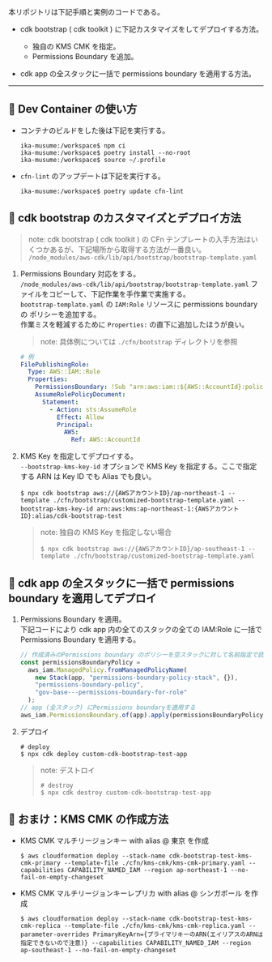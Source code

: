 本リポジトリは下記手順と実例のコードである。

- cdk bootstrap ( cdk toolkit ) に下記カスタマイズをしてデプロイする方法。

  - 独自の KMS CMK を指定。
  - Permissions Boundary を追加。

- cdk app の全スタックに一括で permissions boundary を適用する方法。

---

## 🚀 Dev Container の使い方

- コンテナのビルドをした後は下記を実行する。

  ```shell
  ika-musume:/workspace$ npm ci
  ika-musume:/workspace$ poetry install --no-root
  ika-musume:/workspace$ source ~/.profile
  ```

- `cfn-lint` のアップデートは下記を実行する。
  ```shell
  ika-musume:/workspace$ poetry update cfn-lint
  ```

## 🚀 cdk bootstrap のカスタマイズとデプロイ方法

> note: cdk bootstrap ( cdk toolkit ) の CFn テンプレートの入手方法はいくつかあるが、下記場所から取得する方法が一番良い。  
> `/node_modules/aws-cdk/lib/api/bootstrap/bootstrap-template.yaml`

1. Permissions Boundary 対応をする。  
   `/node_modules/aws-cdk/lib/api/bootstrap/bootstrap-template.yaml` ファイルをコピーして、下記作業を手作業で実施する。  
   `bootstrap-template.yaml` の `IAM:Role` リソースに permissions boundary の ポリシーを追加する。  
   作業ミスを軽減するために `Properties:` の直下に追加したほうが良い。

   > note: 具体例については `./cfn/bootstrap` ディレクトリを参照

   ```yaml
   # 例
   FilePublishingRole:
     Type: AWS::IAM::Role
     Properties:
       PermissionsBoundary: !Sub "arn:aws:iam::${AWS::AccountId}:policy/gov-base---permissions-boundary-for-role"
       AssumeRolePolicyDocument:
         Statement:
           - Action: sts:AssumeRole
             Effect: Allow
             Principal:
               AWS:
                 Ref: AWS::AccountId
   ```

1. KMS Key を指定してデプロイする。  
   `--bootstrap-kms-key-id` オプションで KMS Key を指定する。ここで指定する ARN は Key ID でも Alias でも良い。

   ```shell
   $ npx cdk bootstrap aws://{AWSアカウントID}/ap-northeast-1 --template ./cfn/bootstrap/customized-bootstrap-template.yaml --bootstrap-kms-key-id arn:aws:kms:ap-northeast-1:{AWSアカウントID}:alias/cdk-bootstrap-test
   ```

   > note: 独自の KMS Key を指定しない場合
   >
   > ```shell
   > $ npx cdk bootstrap aws://{AWSアカウントID}/ap-southeast-1 --template ./cfn/bootstrap/customized-bootstrap-template.yaml
   > ```

## 🚀 cdk app の全スタックに一括で permissions boundary を適用してデプロイ

1. Permissions Boundary を適用。  
   下記コードにより cdk app 内の全てのスタックの全ての IAM:Role に一括で Permissions Boundary を適用する。

   ```ts
   // 作成済みのPermissions boundary のポリシーを空スタックに対して名前指定で読み込む
   const permissionsBoundaryPolicy =
     aws_iam.ManagedPolicy.fromManagedPolicyName(
       new Stack(app, "permissions-boundary-policy-stack", {}),
       "permissions-boundary-policy",
       "gov-base---permissions-boundary-for-role"
     );
   // app (全スタック) にPermissions boundaryを適用する
   aws_iam.PermissionsBoundary.of(app).apply(permissionsBoundaryPolicy);
   ```

1. デプロイ

   ```shell
   # deploy
   $ npx cdk deploy custom-cdk-bootstrap-test-app
   ```

   > note: デストロイ
   >
   > ```shell
   > # destroy
   > $ npx cdk destroy custom-cdk-bootstrap-test-app
   > ```

## 🚀 おまけ：KMS CMK の作成方法

- KMS CMK マルチリージョンキー with alias @ 東京 を作成

  ```shell
  $ aws cloudformation deploy --stack-name cdk-bootstrap-test-kms-cmk-primary --template-file ./cfn/kms-cmk/kms-cmk-primary.yaml --capabilities CAPABILITY_NAMED_IAM --region ap-northeast-1 --no-fail-on-empty-changeset
  ```

- KMS CMK マルチリージョンキーレプリカ with alias @ シンガポール を作成

  ```shell
  $ aws cloudformation deploy --stack-name cdk-bootstrap-test-kms-cmk-replica --template-file ./cfn/kms-cmk/kms-cmk-replica.yaml --parameter-overrides PrimaryKeyArn={プライマリキーのARN(エイリアスのARNは指定できないので注意)} --capabilities CAPABILITY_NAMED_IAM --region ap-southeast-1 --no-fail-on-empty-changeset
  ```
